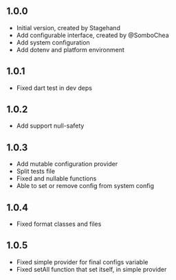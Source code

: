 ## 1.0.0

- Initial version, created by Stagehand
- Add configurable interface, created by @SomboChea
- Add system configuration
- Add dotenv and platform environment

## 1.0.1
- Fixed dart test in dev deps

## 1.0.2
- Add support null-safety

## 1.0.3
- Add mutable configuration provider
- Split tests file
- Fixed and nullable functions
- Able to set or remove config from system config

## 1.0.4
- Fixed format classes and files

## 1.0.5
- Fixed simple provider for final configs variable
- Fixed setAll function that set itself, in simple provider